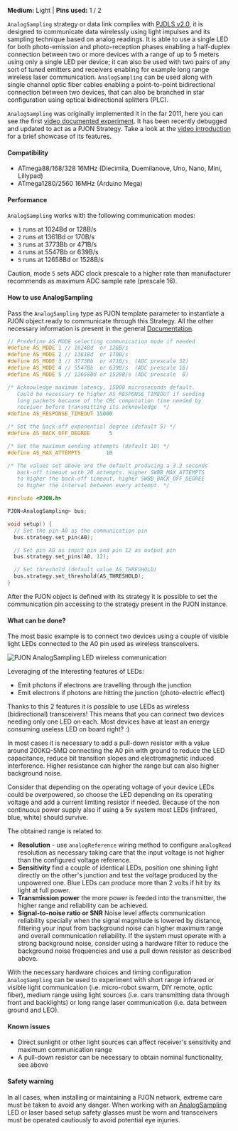 
**Medium:** Light |
**Pins used:** 1 / 2

`AnalogSampling` strategy or data link complies with [PJDLS v2.0](/src/strategies/AnalogSampling/specification/PJDLS-specification-v2.0.md), it is designed to communicate data wirelessly using light impulses and its sampling technique based on analog readings. It is able to use a single LED for both photo-emission and photo-reception phases enabling a half-duplex connection between two or more devices with a range of up to 5 meters using only a single LED per device; it can also be used with two pairs of any sort of tuned emitters and receivers enabling for example long range wireless laser communication. `AnalogSampling` can be used along with single channel optic fiber cables enabling a point-to-point bidirectional connection between two devices, that can also be branched in star configuration using optical bidirectional splitters (PLC).

`AnalogSampling` was originally implemented it in the far 2011, here you can see the first [video documented experiment](https://www.youtube.com/watch?v=-Ul2j6ixbmE). It has been recently debugged and updated to act as a PJON Strategy. Take a look at the [video introduction](https://www.youtube.com/watch?v=yIncPe8OPpg) for a brief showcase of its features.

#### Compatibility
- ATmega88/168/328 16MHz (Diecimila, Duemilanove, Uno, Nano, Mini, Lillypad)
- ATmega1280/2560 16MHz (Arduino Mega)

#### Performance
`AnalogSampling` works with the following communication modes:
- `1` runs at 1024Bd or 128B/s
- `2` runs at 1361Bd or 170B/s
- `3` runs at 3773Bb or 471B/s
- `4` runs at 5547Bb or 639B/s
- `5` runs at 12658Bd or 1528B/s

Caution, mode `5` sets ADC clock prescale to a higher rate than manufacturer recommends as maximum ADC sample rate (prescale 16).

#### How to use AnalogSampling
Pass the `AnalogSampling` type as PJON template parameter to instantiate a PJON object ready to communicate through this Strategy. All the other necessary information is present in the general [Documentation](/documentation).
```cpp  
// Predefine AS_MODE selecting communication mode if needed
#define AS_MODE 1 // 1024Bd  or 128B/s
#define AS_MODE 2 // 1361Bd  or 170B/s
#define AS_MODE 3 // 3773Bb  or 471B/s  (ADC prescale 32)
#define AS_MODE 4 // 5547Bb  or 639B/s  (ADC prescale 16)
#define AS_MODE 5 // 12658Bd or 1528B/s (ADC prescale  8)

/* Acknowledge maximum latency, 15000 microseconds default.
   Could be necessary to higher AS_RESPONSE_TIMEOUT if sending
   long packets because of the CRC computation time needed by
   receiver before transmitting its acknowledge  */
#define AS_RESPONSE_TIMEOUT 15000

/* Set the back-off exponential degree (default 5) */
#define AS_BACK_OFF_DEGREE      5

/* Set the maximum sending attempts (default 10) */
#define AS_MAX_ATTEMPTS        10

/* The values set above are the default producing a 3.2 seconds
   back-off timeout with 20 attempts. Higher SWBB_MAX_ATTEMPTS
   to higher the back-off timeout, higher SWBB_BACK_OFF_DEGREE
   to higher the interval between every attempt. */

#include <PJON.h>

PJON<AnalogSampling> bus;

void setup() {
  // Set the pin A0 as the communication pin
  bus.strategy.set_pin(A0);

  // Set pin A0 as input pin and pin 12 as output pin
  bus.strategy.set_pins(A0, 12);

  // Set threshold (default value AS_THRESHOLD)
  bus.strategy.set_threshold(AS_THRESHOLD);
}
```
After the PJON object is defined with its strategy it is possible to set the communication pin accessing to the strategy present in the PJON instance.

#### What can be done?
The most basic example is to connect two devices using a couple of visible light LEDs connected to the A0 pin used as wireless transceivers.

![PJON AnalogSampling LED wireless communication](http://www.pjon.org/assets/images/PJON-AnalogSampling-half-duplex-led-communication.png)

Leveraging of the interesting features of LEDs:

- Emit photons if electrons are travelling through the junction
- Emit electrons if photons are hitting the junction (photo-electric effect)

Thanks to this 2 features it is possible to use LEDs as wireless (bidirectional) transceivers! This means that you can connect two devices needing only one LED on each. Most devices have at least an energy consuming useless LED on board right? :)

In most cases it is necessary to add a pull-down resistor with a value around 200KΩ-5MΩ connecting the A0 pin with ground to reduce the LED capacitance, reduce bit transition slopes and electromagnetic induced interference. Higher resistance can higher the range but can also higher background noise.

Consider that depending on the operating voltage of your device LEDs could be overpowered, so choose the LED depending on its operating voltage and add a current limiting resistor if needed. Because of the non continuous power supply also if using a 5v system most LEDs (infrared, blue, white) should survive.  

The obtained range is related to:
- **Resolution** - use `analogReference` wiring method to configure `analogRead` resolution as necessary taking care that the input voltage is not higher than the configured voltage reference.
- **Sensitivity** find a couple of identical LEDs, position one shining light directly on the other's junction and test the voltage produced by the unpowered one. Blue LEDs can produce more than 2 volts if hit by its light at full power.
- **Transmission power** the more power is feeded into the transmitter, the higher range and reliability can be achieved.
- **Signal-to-noise ratio or SNR** Noise level affects communication reliability specially when the signal magnitude is lowered by distance, filtering your input from background noise can higher maximum range and overall communication reliability. If the system must operate with a strong background noise, consider using a hardware filter to reduce the background noise frequencies and use a pull down resistor as described above.

With the necessary hardware choices and timing configuration `AnalogSampling` can be used to experiment with short range infrared or visible light communication (i.e. micro-robot swarm, DIY remote, optic fiber), medium range using light sources (i.e. cars transmitting data through front and backlights) or long range laser communication (i.e. data between ground and LEO).  

#### Known issues
- Direct sunlight or other light sources can affect receiver's sensitivity and maximum communication range
- A pull-down resistor can be necessary to obtain nominal functionality, see above

#### Safety warning
In all cases, when installing or maintaining a PJON network, extreme care must be taken to avoid any danger. When working with an [AnalogSampling](/src/strategies/AnalogSampling) LED or laser based setup safety glasses must be worn and transceivers must be operated cautiously to avoid potential eye injuries.
